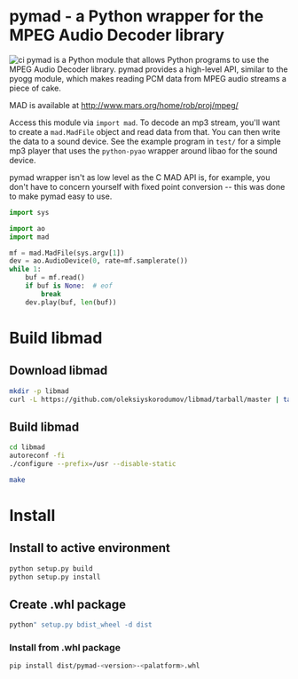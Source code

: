 pymad - a Python wrapper for the MPEG Audio Decoder library
===========================================================

![ci](https://github.com/oleksiyskorodumov/pymad/workflows/CI/badge.svg)
pymad is a Python module that allows Python programs to use the MPEG Audio Decoder library. pymad provides a high-level API, similar to the pyogg module, which makes reading PCM data from MPEG audio streams a piece of cake.

MAD is available at http://www.mars.org/home/rob/proj/mpeg/

Access this module via `import mad`.  To decode
an mp3 stream, you'll want to create a `mad.MadFile` object and read data from
that.  You can then write the data to a sound device.  See the example
program in `test/` for a simple mp3 player that uses the `python-pyao` wrapper around libao for the sound
device.

pymad wrapper isn't as low level as the C MAD API is, for example, you don't
have to concern yourself with fixed point conversion -- this was done to
make pymad easy to use.

```python
import sys

import ao
import mad

mf = mad.MadFile(sys.argv[1])
dev = ao.AudioDevice(0, rate=mf.samplerate())
while 1:
    buf = mf.read()
    if buf is None:  # eof
        break
    dev.play(buf, len(buf))
```

# Build libmad
## Download libmad
```sh
mkdir -p libmad
curl -L https://github.com/oleksiyskorodumov/libmad/tarball/master | tar -xzf - -C libmad --strip-components 1
```

## Build libmad
```sh
cd libmad
autoreconf -fi
./configure --prefix=/usr --disable-static

make
```

# Install
## Install to active environment
```sh
python setup.py build
python setup.py install
```

## Create .whl package
```sh
python" setup.py bdist_wheel -d dist
```

### Install from .whl package
```sh
pip install dist/pymad-<version>-<palatform>.whl
```
